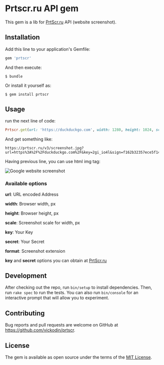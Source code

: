 # Prtscr.ru API gem

This gem is a lib for [PrtScr.ru](https://prtscr.ru/) API (website screenshot).

## Installation

Add this line to your application's Gemfile:

```ruby
gem 'prtscr'
```

And then execute:

    $ bundle

Or install it yourself as:

    $ gem install prtscr

## Usage

run the next line of code:

```ruby
Prtscr.get(url: 'https://duckduckgo.com', width: 1280, height: 1024, scale: 350, key: 'YOUR_KEY_HERE', secret: 'YOUR_SECRET_HERE', format: 'jpg')
```

And get something like:

```
https://prtscr.ru/v3/screenshot.jpg?url=https%3A%2F%2Fduckduckgo.com%2F&key=2gi_io4l&sign=f162b32357ece5f1489352cbb40c9b4d&width=1280&height=1024&scale=350
```

Having previous line, you can use html img tag:

![Google website screenshot](https://prtscr.ru/v3/screenshot.jpg?url=https%3A%2F%2Fduckduckgo.com%2F&key=2gi_io4l&sign=f162b32357ece5f1489352cbb40c9b4d&width=1280&height=1024&scale=350)

### Available options

**url**: URL encoded Address

**width**: Browser width, px

**height**: Browser height, px

**scale**: Screenshot scale for width, px

**key**: Your Key

**secret**: Your Secret

**format**: Screenshot extension

**key** and **secret** options you can obtain at [PrtScr.ru](https://prtscr.ru/)

## Development

After checking out the repo, run `bin/setup` to install dependencies. Then, run `rake spec` to run the tests. You can also run `bin/console` for an interactive prompt that will allow you to experiment.

## Contributing

Bug reports and pull requests are welcome on GitHub at https://github.com/vickodin/prtscr.


## License

The gem is available as open source under the terms of the [MIT License](http://opensource.org/licenses/MIT).
